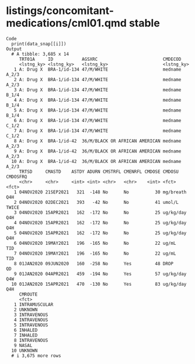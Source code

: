 # listings/concomitant-medications/cml01.qmd stable

    Code
      print(data_snap[[i]])
    Output
      # A tibble: 3,685 x 14
         TRT01A     ID           AGSXRC                         CMDECOD      
         <lstng_ky> <lstng_ky>   <lstng_ky>                     <lstng_ky>   
       1 A: Drug X  BRA-1/id-134 47/M/WHITE                     medname A_2/3
       2 A: Drug X  BRA-1/id-134 47/M/WHITE                     medname A_2/3
       3 A: Drug X  BRA-1/id-134 47/M/WHITE                     medname B_1/4
       4 A: Drug X  BRA-1/id-134 47/M/WHITE                     medname B_1/4
       5 A: Drug X  BRA-1/id-134 47/M/WHITE                     medname B_1/4
       6 A: Drug X  BRA-1/id-134 47/M/WHITE                     medname C_1/2
       7 A: Drug X  BRA-1/id-134 47/M/WHITE                     medname C_1/2
       8 A: Drug X  BRA-1/id-42  36/M/BLACK OR AFRICAN AMERICAN medname A_2/3
       9 A: Drug X  BRA-1/id-42  36/M/BLACK OR AFRICAN AMERICAN medname A_2/3
      10 A: Drug X  BRA-1/id-42  36/M/BLACK OR AFRICAN AMERICAN medname A_2/3
         TRTSD     CMASTD    ASTDY ADURN CMSTRFL CMENRFL CMDOSE CMDOSU    CMDOSFRQ
         <chr>     <chr>     <int> <int> <chr>   <chr>    <int> <fct>     <fct>   
       1 04NOV2020 21SEP2021   321  -148 No      No          30 mg/breath Q4H     
       2 04NOV2020 02DEC2021   393   -42 No      No          41 umol/L    TWICE   
       3 04NOV2020 15APR2021   162  -172 No      No          25 ug/kg/day Q4H     
       4 04NOV2020 15APR2021   162  -172 No      No          25 ug/kg/day Q4H     
       5 04NOV2020 15APR2021   162  -172 No      No          25 ug/kg/day Q4H     
       6 04NOV2020 19MAY2021   196  -165 No      No          22 ug/mL     TID     
       7 04NOV2020 19MAY2021   196  -165 No      No          22 ug/mL     TID     
       8 01JAN2020 09JUN2020   160  -258 No      Yes         48 DROP      QD      
       9 01JAN2020 04APR2021   459  -194 No      Yes         57 ug/kg/day Q4W     
      10 01JAN2020 15APR2021   470  -130 No      Yes         83 ug/kg/day Q4H     
         CMROUTE      
         <fct>        
       1 INTRAMUSCULAR
       2 UNKNOWN      
       3 INTRAVENOUS  
       4 INTRAVENOUS  
       5 INTRAVENOUS  
       6 INHALED      
       7 INHALED      
       8 INTRAVENOUS  
       9 NASAL        
      10 UNKNOWN      
      # i 3,675 more rows

